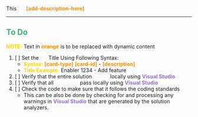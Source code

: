 This <span style="color:ghostwhite;font-weight:bold">PR</span> <span style="color:darkorange;font-weight:bold">[add-description-here]</span>

---

## <span style="color:mediumseagreen;font-weight:bold">To Do</span>
<span style="color:gold;font-weight:bold">NOTE:</span> Text in <span style="color:darkorange;font-weight:bold">orange</span> is to be replaced with dynamic content

1. [ ] Set the <span style="color:ghostwhite;font-weight:bold">PR</span> Title Using Following Syntax:
   * <span style="color:gold;font-weight:bold">Syntax:</span> <span style="color:darkorange;font-weight:bold">[card-type]</span> <span style="color:darkorange;font-weight:bold">[card-id]</span> - <span style="color:darkorange;font-weight:bold">[description]</span>
    * <span style="color:gold;font-weight:bold">Title Example:</span> Enabler  1234 - Add feature 
2. [ ] Verify that the entire solution <span style="color:ghostwhite;font-weight:bold">builds</span> locally using <span style="color:mediumpurple;font-weight:bold;font-weight:bold">Visual Studio</span>
3. [ ] Verify that all <span style="color:ghostwhite;font-weight:bold">unit tests</span> pass locally using <span style="color:mediumpurple;font-weight:bold;font-weight:bold">Visual Studio</span>
4. [ ] Check the code to make sure that it follows the coding standards
   * This can be also be done by checking for and processing any warnings in <span style="color:mediumpurple;font-weight:bold">Visual Studio</span> that are generated by the solution analyzers.

